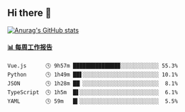 ## Hi there 👋

[![Anurag's GitHub stats](https://github-readme-stats-orilights.vercel.app/api?username=orilights)](https://github.com/anuraghazra/github-readme-stats)

<!--
**OriLight152/OriLight152** is a ✨ _special_ ✨ repository because its `README.md` (this file) appears on your GitHub profile.

Here are some ideas to get you started:

- 🔭 I’m currently working on ...
- 🌱 I’m currently learning ...
- 👯 I’m looking to collaborate on ...
- 🤔 I’m looking for help with ...
- 💬 Ask me about ...
- 📫 How to reach me: ...
- 😄 Pronouns: ...
- ⚡ Fun fact: ...
-->

<!-- waka-box start -->
#### <a href="https://gist.github.com/92c8d5b388768c10efcba86e82b7c4fb" target="_blank">📊 每周工作报告</a>
```text
Vue.js      🕓 9h57m ██████████████▉░░░░░░░░░░░░ 55.3%
Python      🕓 1h49m ██▋░░░░░░░░░░░░░░░░░░░░░░░░ 10.1%
JSON        🕓 1h28m ██▏░░░░░░░░░░░░░░░░░░░░░░░░  8.1%
TypeScript  🕓 1h5m  █▋░░░░░░░░░░░░░░░░░░░░░░░░░  6.1%
YAML        🕓 59m   █▍░░░░░░░░░░░░░░░░░░░░░░░░░  5.5%
```
<!-- Powered by https://github.com/journey-ad/waka-box-go . -->
<!-- waka-box end -->
